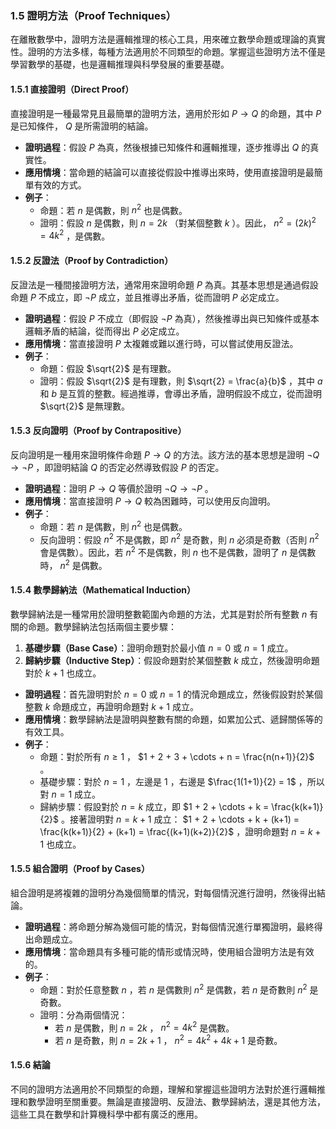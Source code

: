 ### 1.5 證明方法（Proof Techniques）

在離散數學中，證明方法是邏輯推理的核心工具，用來確立數學命題或理論的真實性。證明的方法多樣，每種方法適用於不同類型的命題。掌握這些證明方法不僅是學習數學的基礎，也是邏輯推理與科學發展的重要基礎。

#### 1.5.1 直接證明（Direct Proof）

直接證明是一種最常見且最簡單的證明方法，適用於形如  $P \to Q$  的命題，其中  $P$  是已知條件， $Q$  是所需證明的結論。

- **證明過程**：假設  $P$  為真，然後根據已知條件和邏輯推理，逐步推導出  $Q$  的真實性。
- **應用情境**：當命題的結論可以直接從假設中推導出來時，使用直接證明是最簡單有效的方式。
- **例子**：
  - 命題：若  $n$  是偶數，則  $n^2$  也是偶數。
  - 證明：假設  $n$  是偶數，則  $n = 2k$ （對某個整數  $k$ ）。因此， $n^2 = (2k)^2 = 4k^2$ ，是偶數。

#### 1.5.2 反證法（Proof by Contradiction）

反證法是一種間接證明方法，通常用來證明命題  $P$  為真。其基本思想是通過假設命題  $P$  不成立，即  $\neg P$  成立，並且推導出矛盾，從而證明  $P$  必定成立。

- **證明過程**：假設  $P$  不成立（即假設  $\neg P$  為真），然後推導出與已知條件或基本邏輯矛盾的結論，從而得出  $P$  必定成立。
- **應用情境**：當直接證明  $P$  太複雜或難以進行時，可以嘗試使用反證法。
- **例子**：
  - 命題：假設  $\sqrt{2}$  是有理數。
  - 證明：假設  $\sqrt{2}$  是有理數，則  $\sqrt{2} = \frac{a}{b}$ ，其中  $a$  和  $b$  是互質的整數。經過推導，會導出矛盾，證明假設不成立，從而證明  $\sqrt{2}$  是無理數。

#### 1.5.3 反向證明（Proof by Contrapositive）

反向證明是一種用來證明條件命題  $P \to Q$  的方法。該方法的基本思想是證明  $\neg Q \to \neg P$ ，即證明結論  $Q$  的否定必然導致假設  $P$  的否定。

- **證明過程**：證明  $P \to Q$  等價於證明  $\neg Q \to \neg P$ 。
- **應用情境**：當直接證明  $P \to Q$  較為困難時，可以使用反向證明。
- **例子**：
  - 命題：若  $n$  是偶數，則  $n^2$  也是偶數。
  - 反向證明：假設  $n^2$  不是偶數，即  $n^2$  是奇數，則  $n$  必須是奇數（否則  $n^2$  會是偶數）。因此，若  $n^2$  不是偶數，則  $n$  也不是偶數，證明了  $n$  是偶數時， $n^2$  是偶數。

#### 1.5.4 數學歸納法（Mathematical Induction）

數學歸納法是一種常用於證明整數範圍內命題的方法，尤其是對於所有整數  $n$  有關的命題。數學歸納法包括兩個主要步驟：

1. **基礎步驟（Base Case）**：證明命題對於最小值  $n = 0$  或  $n = 1$  成立。
2. **歸納步驟（Inductive Step）**：假設命題對於某個整數  $k$  成立，然後證明命題對於  $k+1$  也成立。

- **證明過程**：首先證明對於  $n = 0$  或  $n = 1$  的情況命題成立，然後假設對於某個整數  $k$  命題成立，再證明命題對  $k+1$  成立。
- **應用情境**：數學歸納法是證明與整數有關的命題，如累加公式、遞歸關係等的有效工具。
- **例子**：
  - 命題：對於所有  $n \geq 1$ ， $1 + 2 + 3 + \cdots + n = \frac{n(n+1)}{2}$ 。
  - 基礎步驟：對於  $n = 1$ ，左邊是  $1$ ，右邊是  $\frac{1(1+1)}{2} = 1$ ，所以對  $n = 1$  成立。
  - 歸納步驟：假設對於  $n = k$  成立，即  $1 + 2 + \cdots + k = \frac{k(k+1)}{2}$ 。接著證明對  $n = k+1$  成立： $1 + 2 + \cdots + k + (k+1) = \frac{k(k+1)}{2} + (k+1) = \frac{(k+1)(k+2)}{2}$ ，證明命題對  $n = k+1$  也成立。

#### 1.5.5 組合證明（Proof by Cases）

組合證明是將複雜的證明分為幾個簡單的情況，對每個情況進行證明，然後得出結論。

- **證明過程**：將命題分解為幾個可能的情況，對每個情況進行單獨證明，最終得出命題成立。
- **應用情境**：當命題具有多種可能的情形或情況時，使用組合證明方法是有效的。
- **例子**：
  - 命題：對於任意整數  $n$ ，若  $n$  是偶數則  $n^2$  是偶數，若  $n$  是奇數則  $n^2$  是奇數。
  - 證明：分為兩個情況：
    - 若  $n$  是偶數，則  $n = 2k$ ， $n^2 = 4k^2$  是偶數。
    - 若  $n$  是奇數，則  $n = 2k+1$ ， $n^2 = 4k^2 + 4k + 1$  是奇數。

#### 1.5.6 結論

不同的證明方法適用於不同類型的命題，理解和掌握這些證明方法對於進行邏輯推理和數學證明至關重要。無論是直接證明、反證法、數學歸納法，還是其他方法，這些工具在數學和計算機科學中都有廣泛的應用。
